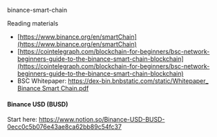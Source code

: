binance-smart-chain

Reading materials

- [https://www.binance.org/en/smartChain](https://www.binance.org/en/smartChain)
- [https://cointelegraph.com/blockchain-for-beginners/bsc-network-beginners-guide-to-the-binance-smart-chain-blockchain](https://cointelegraph.com/blockchain-for-beginners/bsc-network-beginners-guide-to-the-binance-smart-chain-blockchain)
- BSC Whitepaper: [https://dex-bin.bnbstatic.com/static/Whitepaper_ Binance Smart Chain.pdf](https://dex-bin.bnbstatic.com/static/Whitepaper_%20Binance%20Smart%20Chain.pdf)


#### Binance USD (BUSD)

Start here: https://www.notion.so/Binance-USD-BUSD-0ecc0c5b076e43ae8ca62bb89c54fc37

